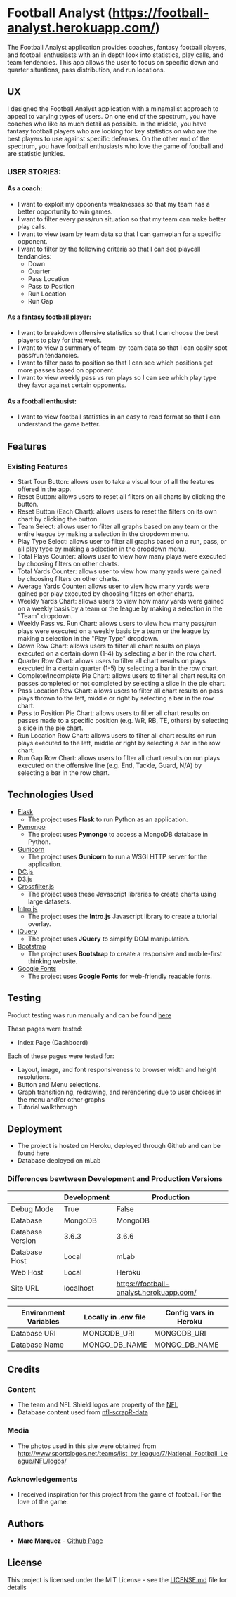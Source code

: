 # Football Analyst (https://football-analyst.herokuapp.com/)

The Football Analyst application provides coaches, fantasy football players, and football enthusiasts with an in depth look into statistics, play calls, and team tendencies. This app allows the user to focus on specific down and quarter situations, pass distribution, and run locations.
 
## UX
 
I designed the Football Analyst application with a minamalist approach to appeal to varying types of users. On one end of the spectrum, you have coaches who like as much detail as possible. In the middle, you have fantasy football players who are looking for key statistics on who are the best players to use against specific defenses. On the other end of the spectrum, you have football enthusiasts who love the game of football and are statistic junkies.

### USER STORIES:

#### As a coach:
- I want to exploit my opponents weaknesses so that my team has a better opportunity to win games.
- I want to filter every pass/run situation so that my team can make better play calls.
- I want to view team by team data so that I can gameplan for a specific opponent.
- I want to filter by the following criteria so that I can see playcall tendancies:
	- Down
	- Quarter
	- Pass Location
	- Pass to Position
	- Run Location
	- Run Gap

#### As a fantasy football player:
- I want to breakdown offensive statistics so that I can choose the best players to play for that week.
- I want to view a summary of team-by-team data so that I can easily spot pass/run tendancies.
- I want to filter pass to position so that I can see which positions get more passes based on opponent.
- I want to view weekly pass vs run plays so I can see which play type they favor against certain opponents.

#### As a football enthusist:
- I want to view football statistics in an easy to read format so that I can understand the game better.

## Features

### Existing Features
- Start Tour Button: allows user to take a visual tour of all the features offered in the app.
- Reset Button: allows users to reset all filters on all charts by clicking the button.
- Reset Button (Each Chart): allows users to reset the filters on its own chart by clicking the button.
- Team Select: allows user to filter all graphs based on any team or the entire league by making a selection in the dropdown menu.
- Play Type Select: allows user to filter all graphs based on a run, pass, or all play type by making a selection in the dropdown menu.
- Total Plays Counter: allows user to view how many plays were executed by choosing filters on other charts.
- Total Yards Counter: allows user to view how many yards were gained by choosing filters on other charts.
- Average Yards Counter: allows user to view how many yards were gained per play executed by choosing filters on other charts.
- Weekly Yards Chart: allows users to view how many yards were gained on a weekly basis by a team or the league by making a selection in the "Team" dropdown.
- Weekly Pass vs. Run Chart: allows users to view how many pass/run plays were executed on a weekly basis by a team or the league by making a selection in the "Play Type" dropdown.
- Down Row Chart: allows users to filter all chart results on plays executed on a certain down (1-4) by selecting a bar in the row chart.
- Quarter Row Chart: allows users to filter all chart results on plays executed in a certain quarter (1-5) by selecting a bar in the row chart.
- Complete/Incomplete Pie Chart: allows users to filter all chart results on passes completed or not completed by selecting a slice in the pie chart.
- Pass Location Row Chart: allows users to filter all chart results on pass plays thrown to the left, middle or right by selecting a bar in the row chart.
- Pass to Position Pie Chart: allows users to filter all chart results on passes made to a specific position (e.g. WR, RB, TE, others) by selecting a slice in the pie chart.
- Run Location Row Chart: allows users to filter all chart results on run plays executed to the left, middle or right by selecting a bar in the row chart.
- Run Gap Row Chart: allows users to filter all chart results on run plays executed on the offensive line (e.g. End, Tackle, Guard, N/A) by selecting a bar in the row chart.

## Technologies Used

- [Flask](http://flask.pocoo.org/)
	- The project uses **Flask** to run Python as an application.
- [Pymongo](https://api.mongodb.com/python/current/)
	- The project uses **Pymongo** to access a MongoDB database in Python.
- [Gunicorn](http://gunicorn.org/)
	- The project uses **Gunicorn** to run a WSGI HTTP server for the application.
- [DC.js](https://dc-js.github.io/dc.js/)
- [D3.js](https://d3js.org/)
- [Crossfilter.js](http://square.github.io/crossfilter/)
	- The project uses these Javascript libraries to create charts using large datasets.
- [Intro.js](https://introjs.com/)
	- The project uses the **Intro.js** Javascript library to create a tutorial overlay.
- [jQuery](http://code.jquery.com/)
	- The project uses **JQuery** to simplify DOM manipulation.
- [Bootstrap](https://getbootstrap.com/)
	- The project uses **Bootstrap** to create a responsive and mobile-first thinking website.
- [Google Fonts](fonts.google.com)
	- The project uses **Google Fonts** for web-friendly readable fonts.

## Testing

Product testing was run manually and can be found [here](https://docs.google.com/spreadsheets/d/1JuIEZ_lForOe0CpePoWHY-vdiUOLn1gA_eFDugBtlLE/edit?usp=sharing) 

These pages were tested:
- Index Page (Dashboard) 

Each of these pages were tested for:
- Layout, image, and font responsiveness to browser width and height resolutions.
- Button and Menu selections.
- Graph transitioning, redrawing, and rerendering due to user choices in the menu and/or other graphs
- Tutorial walkthrough

## Deployment

- The project is hosted on Heroku, deployed through Github and can be found [here](https://football-analyst.herokuapp.com/)
- Database deployed on mLab

### Differences bewtween Development and Production Versions

|                                 | Development          | Production |
| ------------                    | -----------          | ---------- |
| Debug Mode                      | True                 | False      |
| Database                        | MongoDB              | MongoDB    |
| Database Version                | 3.6.3                | 3.6.6      |
| Database Host                   | Local                | mLab       |
| Web Host                        | Local                | Heroku     |
| Site URL                        | localhost            | https://football-analyst.herokuapp.com/ |

| Environment Variables           | Locally in .env file   | Config vars in Heroku |
| ------------                    | -----------            | ---------- |
| Database URI                    | MONGODB_URI            | MONGODB_URI |
| Database Name                   | MONGO_DB_NAME          | MONGO_DB_NAME |

## Credits

### Content
- The team and NFL Shield logos are property of the [NFL](https://www.nfl.com/)
- Database content used from [nfl-scrapR-data](https://ryurko.github.io/nflscrapR-data/)

### Media
- The photos used in this site were obtained from http://www.sportslogos.net/teams/list_by_league/7/National_Football_League/NFL/logos/

### Acknowledgements

- I received inspiration for this project from the game of football. For the love of the game.

## Authors

- **Marc Marquez** - [Github Page](https://github.com/marc-marquez/)

## License

This project is licensed under the MIT License - see the [LICENSE.md](LICENSE.md) file for details
